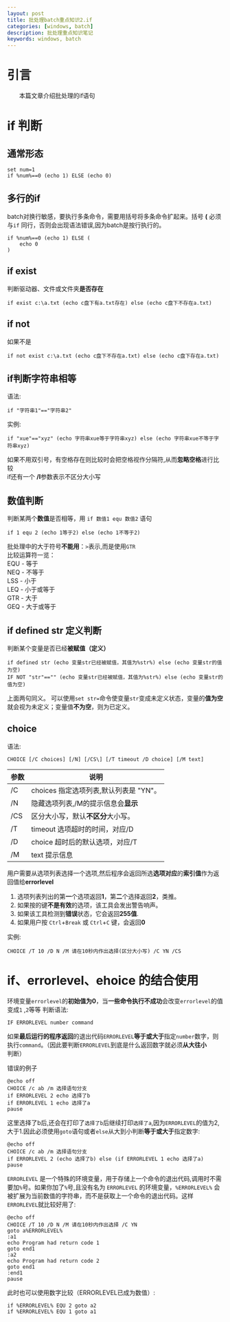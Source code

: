 ```yaml
---
layout: post
title: 批处理batch重点知识2.if
categories: [windows, batch]
description: 批处理重点知识笔记
keywords: windows, batch
---
```

# 引言  
&emsp;&emsp;本篇文章介绍批处理的if语句    


# if 判断
## 通常形态  
```batch
set num=1
if %num%==0 (echo 1) ELSE (echo 0)
```

## 多行的if
batch对换行敏感，要执行多条命令，需要用括号将多条命令扩起来。括号 **(** 必须与`if` 同行，否则会出现语法错误,因为batch是按行执行的。  
```batch
if %num%==0 (echo 1) ELSE (
    echo 0
)
```

## if exist 
判断驱动器、文件或文件夹**是否存在**
```batch
if exist c:\a.txt (echo c盘下有a.txt存在) else (echo c盘下不存在a.txt)
```
## if not
如果不是   
```batch
if not exist c:\a.txt (echo c盘下不存在a.txt) else (echo c盘下存在a.txt)
```

## if判断字符串相等
语法:
```batch
if "字符串1"=="字符串2"
```
实例:  
```batch
if "xue"=="xyz" (echo 字符串xue等于字符串xyz) else (echo 字符串xue不等于字符串xyz)
```
如果不用双引号，有空格存在则比较时会把空格视作分隔符,从而**忽略空格**进行比较  
if还有一个 **/I**参数表示不区分大小写  

## 数值判断
判断某两个**数值**是否相等，用 `if 数值1 equ 数值2` 语句
```batch
if 1 equ 2 (echo 1等于2) else (echo 1不等于2)
```

批处理中的大于符号**不能用**：`>`表示,而是使用`GTR`  
比较运算符一览：  
EQU - 等于  
NEQ - 不等于  
LSS - 小于  
LEQ - 小于或等于  
GTR - 大于  
GEQ - 大于或等于  

## if defined str 定义判断
判断某个变量是否已经**被赋值（定义）**  
```batch
if defined str (echo 变量str已经被赋值，其值为%str%) else (echo 变量str的值为空)
IF NOT "str"=="" (echo 变量str已经被赋值，其值为%str%) else (echo 变量str的值为空)
```
上面两句同义。
可以使用`set str=`命令使变量`str`变成未定义状态，变量的**值为空**就会视为未定义；变量值**不为空**，则为已定义。

## choice
语法:
```batch
CHOICE [/C choices] [/N] [/CS\] [/T timeout /D choice] [/M text]
```

 参数  | 说明                         
-----|----------------------------
 /C  | choices 指定选项列表,默认列表是 "YN"。 
 /N  | 隐藏选项列表,/M的提示信息会**显示**      
 /CS | 区分大小写，默认**不区分**大小写。        
 /T  | timeout 选项超时的时间，对应/D       
 /D  | choice 超时后的默认选项，对应/T       
 /M  | text 提示信息                  



用户需要从选项列表选择一个选项,然后程序会返回所选**选项对应**的**索引值**作为返回值给**errorlevel**  

1.  选项列表列出的第**一**个选项返回**1**，第**二**个选择返回**2**，类推。
2.  如果按的键**不是有效**的选项，该工具会发出警告响声。
3.  如果该工具检测到**错误**状态，它会返回**255值**.
4.  如果用户按 `Ctrl`+`Break` 或 `Ctrl`+`C` 键，会返回**0**

实例:
```batch
CHOICE /T 10 /D N /M 请在10秒内作出选择(区分大小写) /C YN /CS
```

#  if、errorlevel、ehoice 的结合使用
环境变量`errorlevel`的**初始值为0**，当**一些命令执行不成功**会改变`errorlevel`的值变成`1` ,`2`等等
判断语法:  
```batch
IF ERRORLEVEL number command
```
如果**最后运行的程序返回**的退出代码`ERRORLEVEL`**等于或大于**指定`number`数字，则执行`command`。（因此要判断`ERRORLEVEL`到底是什么返回数字就必须**从大往小**判断）

错误的例子  
```batch
@echo off
CHOICE /c ab /m 选择语句分支
if ERRORLEVEL 2 echo 选择了b
if ERRORLEVEL 1 echo 选择了a
pause
```
这里选择了b后,还会在打印了`选择了b`后继续打印`选择了a`,因为`ERRORLEVEL`的值为2,大于1.因此必须使用`goto`语句或者`else`从大到小判断**等于或大于**指定数字:    
```batch
@echo off
CHOICE /c ab /m 选择语句分支
if ERRORLEVEL 2 (echo 选择了b) else (if ERRORLEVEL 1 echo 选择了a)
pause
```
`ERRORLEVEL` 是一个特殊的环境变量，用于存储上一个命令的退出代码,调用时不需要加`%`号。如果你加了`%`号,且没有名为 `ERRORLEVEL` 的环境变量，`%ERRORLEVEL%` 会被扩展为当前数值的字符串，而不是获取上一个命令的退出代码。这样`ERRORLEVEL`就比较好用了:  
```batch
@echo off
CHOICE /T 10 /D N /M 请在10秒内作出选择 /C YN
goto a%ERRORLEVEL%
:a1
echo Program had return code 1
goto end1
:a2
echo Program had return code 2
goto end1
:end1
pause
```
此时也可以使用数字比较（ERRORLEVEL已成为数值）:  
```batch
if %ERRORLEVEL% EQU 2 goto a2
if %ERRORLEVEL% EQU 1 goto a1
```
